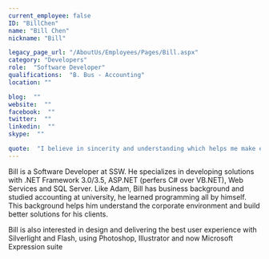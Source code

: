 ```yaml
---
current_employee: false
ID: "BillChen"
name: "Bill Chen"
nickname: "Bill"

legacy_page_url: "/AboutUs/Employees/Pages/Bill.aspx"
category: "Developers"
role:  "Software Developer"
qualifications:  "B. Bus - Accounting"
location: ""

blog:  ""
website:  ""
facebook:  ""
twitter:  ""
linkedin:  ""
skype:  ""

quote:  "I believe in sincerity and understanding which helps me make excellent software."
---
```


Bill is a Software Developer at SSW. He specializes in developing solutions with .NET Framework 3.0/3.5, ASP.NET (perfers C# over VB.NET), Web Services and SQL Server. Like Adam, Bill has business background and studied accounting at university, he learned programming all by himself. This background helps him understand the corporate environment and build better solutions for his clients.

Bill is also interested in design and delivering the best user experience with Silverlight and Flash, using Photoshop, Illustrator and now Microsoft Expression suite